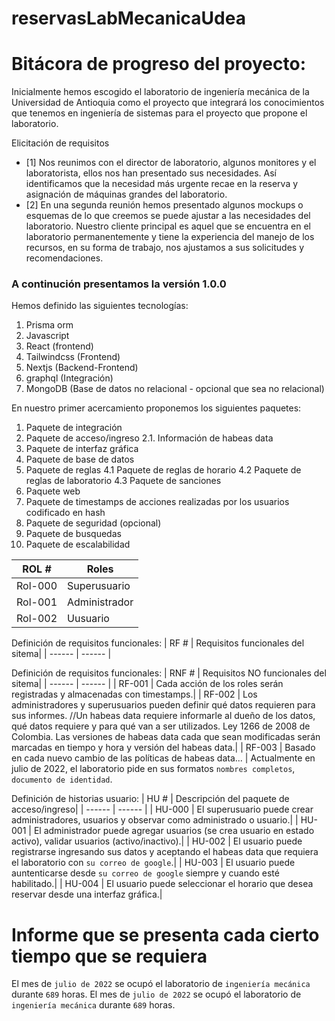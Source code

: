 # reservasLabMecanicaUdea

# Bitácora de progreso del proyecto:
Inicialmente hemos escogido el laboratorio de ingeniería mecánica de la Universidad de Antioquia como el proyecto que integrará los conocimientos que tenemos en ingeniería de sistemas para el proyecto que propone el laboratorio. 

 Elicitación de requisitos
- [1]  Nos reunimos con el director de laboratorio, algunos monitores y el laboratorista, ellos nos han presentado sus necesidades. Así identificamos que la necesidad más urgente recae en la reserva y asignación de máquinas grandes del laboratorio.
- [2] En una segunda reunión hemos presentado algunos mockups o esquemas de lo que creemos se puede ajustar a las necesidades del laboratorio. Nuestro cliente principal es aquel que se encuentra en el laboratorio permanentemente y tiene la experiencia del manejo de los recursos, en su forma de trabajo, nos ajustamos a sus solicitudes y recomendaciones.

### A continución presentamos la versión 1.0.0

Hemos definido las siguientes tecnologías:
1.  Prisma orm
2.  Javascript
2.  React (frontend)
2.  Tailwindcss (Frontend)
2.  Nextjs (Backend-Frontend)
3.  graphql (Integración)
4.  MongoDB (Base de datos no relacional - opcional que sea no relacional)

  En nuestro primer acercamiento proponemos los siguientes paquetes:
1. Paquete de integración
2. Paquete de acceso/ingreso
    2.1. Información de habeas data
2. Paquete de interfaz gráfica
3. Paquete de base de datos
4. Paquete de reglas
    4.1 Paquete de reglas de horario
    4.2 Paquete de reglas de laboratorio
    4.3 Paquete de sanciones
5. Paquete web
6. Paquete de timestamps de acciones realizadas por los usuarios codificado en hash
7. Paquete de seguridad (opcional) 
8. Paquete de busquedas
9. Paquete de escalabilidad 

| ROL # | Roles |
| ------ | ------ |
| Rol-000 | Superusuario |
| Rol-001 | Administrador |
| Rol-002 | Uusuario |

Definición de requisitos funcionales:
| RF # | Requisitos funcionales del sitema|
| ------ | ------ |

Definición de requisitos funcionales:
| RNF # | Requisitos NO funcionales del sitema|
| ------ | ------ |
| RF-001 | Cada acción de los roles serán registradas y almacenadas con timestamps.|
| RF-002 | Los administradores y superusuarios pueden definir qué datos requieren para sus informes. //Un habeas data requiere informarle al dueño de los datos, qué datos requiere y para qué van a ser utilizados. Ley 1266 de 2008 de Colombia. Las versiones de habeas data cada que sean modificadas serán marcadas en tiempo y hora y versión del habeas data.|
| RF-003 | Basado en cada nuevo cambio de las políticas de habeas data... |
Actualmente en julio de 2022, el laboratorio pide en sus formatos `nombres completos`, `documento de identidad`.

Definición de historias usuario:
| HU # | Descripción del paquete de acceso/ingreso|
| ------ | ------ |
| HU-000 | El superusuario puede crear administradores, usuarios y observar como administrado o usuario.|
| HU-001 | El administrador puede agregar usuarios (se crea usuario en estado activo), validar usuarios (activo/inactivo).|
| HU-002 | El usuario puede registrarse ingresando sus datos y aceptando el habeas data que requiera el laboratorio con `su correo de google`.|
| HU-003 | El usuario puede auntenticarse desde `su correo de google` siempre y cuando esté habilitado.|
| HU-004 | El usuario puede seleccionar el horario que desea reservar desde una interfaz gráfica.|

# Informe que se presenta cada cierto tiempo que se requiera

El mes de `julio de 2022` se ocupó el laboratorio de `ingeniería mecánica` durante `689` horas.
El mes de `julio de 2022` se ocupó el laboratorio de `ingeniería mecánica` durante `689` horas.
